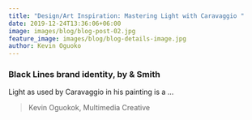 ```yaml
---
title: "Design/Art Inspiration: Mastering Light with Caravaggio "
date: 2019-12-24T13:36:06+06:00
image: images/blog/blog-post-02.jpg
feature_image: images/blog/blog-details-image.jpg
author: Kevin Oguoko
---
```

### Black Lines brand identity, by & Smith

Light as used by Caravaggio in his painting is a ...




>Kevin Oguokok, Multimedia Creative


